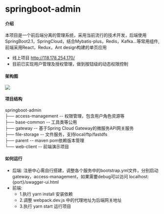 # springboot-admin

#### 介绍

本项目是一个前后端分离的管理系统，采用当前流行的技术开发，后端使用SpringBoot2.1，SpringCloud，结合Mybatis-plus，Redis，Kafka...等常用组件,前端采用React，Redux，Ant design构建的单页应用

* 线上项目 http://118.178.254.170/
* 目前已实现用户管理及授权管理，做到按钮级的动态权限控制

#### 架构图

<img src="https://gitee.com/sowho.github.io/springboot-admin/raw/develop/doc/1.png"/>

#### 项目结构

springboot-admin  
├── access-management  -- 权限管理，包含用户角色资源等  
├── base-common -- 工具类等公用  
├── gateway -- 基于Spring Cloud Gateway的微服务API网关服务  
├── file-storage -- 文件服务，支持local/ftp/fastdfs  
├── parent -- maven pom依赖版本管理  
└── web-client -- 前端演示项目  

#### 如何运行

* 后端:
      注册中心需自行搭建，调整各个服务中的bootstrap.yml文件，分别启动 gateway，access-management，如果需要debug可以访问 localhost:{port}/swagger-ui.html
* 前端:  
  * 1.执行 yarn install 安装依赖  
  * 2.调整 webpack.dev.js 中的代理地址为后端网关地址
  * 3.执行 yarn start 运行项目